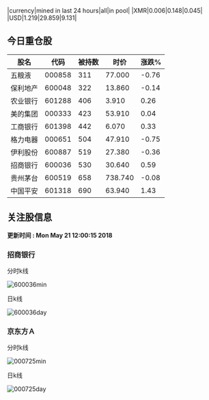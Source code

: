 |currency|mined in last 24 hours|all|in pool|
|XMR|0.006|0.148|0.045|
|USD|1.219|29.859|9.131|

## 今日重仓股 

|股名|代码|被持数|时价|涨跌%|
|---|---|---|---|---|
|五粮液|000858|311|77.000|-0.76|
|保利地产|600048|322|13.860|-0.14|
|农业银行|601288|406|3.910|0.26|
|美的集团|000333|423|53.910|0.04|
|工商银行|601398|442|6.070|0.33|
|格力电器|000651|504|47.910|-0.75|
|伊利股份|600887|519|27.380|-0.36|
|招商银行|600036|530|30.640|0.59|
|贵州茅台|600519|658|738.740|-0.08|
|中国平安|601318|690|63.940|1.43|

## 关注股信息
**更新时间 : Mon May 21 12:00:15 2018**
### 招商银行 
分时k线

![600036min](http://image.sinajs.cn/newchart/min/n/sh600036.gif)

日k线

![600036day](http://image.sinajs.cn/newchart/daily/n/sh600036.gif)

### 京东方Ａ 
分时k线

![000725min](http://image.sinajs.cn/newchart/min/n/sz000725.gif)

日k线

![000725day](http://image.sinajs.cn/newchart/daily/n/sz000725.gif)
